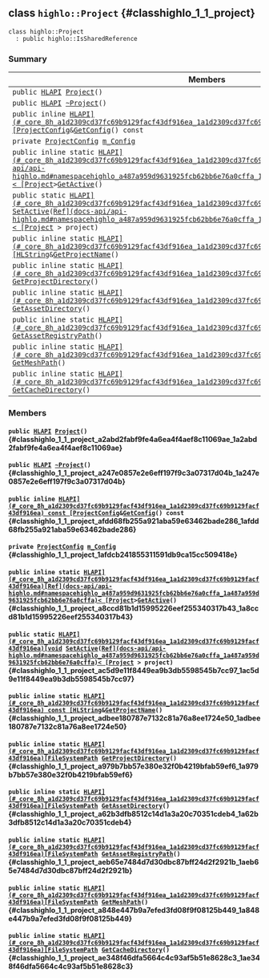 ## class `highlo::Project` {#classhighlo_1_1_project}

```
class highlo::Project
  : public highlo::IsSharedReference
```

### Summary

 Members                        | Descriptions                                
--------------------------------|---------------------------------------------
`public `[`HLAPI`](#_core_8h_a1d2309cd37fc69b9129facf43df916ea_1a1d2309cd37fc69b9129facf43df916ea)` `[`Project`](#classhighlo_1_1_project_a2abd2fabf9fe4a6ea4f4aef8c11069ae_1a2abd2fabf9fe4a6ea4f4aef8c11069ae)`()` | 
`public `[`HLAPI`](#_core_8h_a1d2309cd37fc69b9129facf43df916ea_1a1d2309cd37fc69b9129facf43df916ea)` `[`~Project`](#classhighlo_1_1_project_a247e0857e2e6eff197f9c3a07317d04b_1a247e0857e2e6eff197f9c3a07317d04b)`()` | 
`public inline `[`HLAPI](#_core_8h_a1d2309cd37fc69b9129facf43df916ea_1a1d2309cd37fc69b9129facf43df916ea) const [ProjectConfig`](docs-api/api-highlo--ProjectConfig.md#structhighlo_1_1_project_config)` & `[`GetConfig`](#classhighlo_1_1_project_afdd68fb255a921aba59e63462bade286_1afdd68fb255a921aba59e63462bade286)`() const` | 
`private `[`ProjectConfig`](docs-api/api-highlo--ProjectConfig.md#structhighlo_1_1_project_config)` `[`m_Config`](#classhighlo_1_1_project_1afdcb241855311591db9ca15cc509418e) | 
`public inline static `[`HLAPI](#_core_8h_a1d2309cd37fc69b9129facf43df916ea_1a1d2309cd37fc69b9129facf43df916ea)[Ref](docs-api/api-highlo.md#namespacehighlo_a487a959d9631925fcb62bb6e76a0cffa_1a487a959d9631925fcb62bb6e76a0cffa)< [Project`](#classhighlo_1_1_project)` > `[`GetActive`](#classhighlo_1_1_project_a8ccd81b1d15995226eef255340317b43_1a8ccd81b1d15995226eef255340317b43)`()` | 
`public static `[`HLAPI](#_core_8h_a1d2309cd37fc69b9129facf43df916ea_1a1d2309cd37fc69b9129facf43df916ea)[void`](#imgui__impl__opengl3__loader_8h_ac668e7cffd9e2e9cfee428b9b2f34fa7_1ac668e7cffd9e2e9cfee428b9b2f34fa7)` `[`SetActive`](#classhighlo_1_1_project_ac5d9e11f8449ea9b3db5598545b7cc97_1ac5d9e11f8449ea9b3db5598545b7cc97)`(`[`Ref](docs-api/api-highlo.md#namespacehighlo_a487a959d9631925fcb62bb6e76a0cffa_1a487a959d9631925fcb62bb6e76a0cffa)< [Project`](#classhighlo_1_1_project)` > project)` | 
`public inline static `[`HLAPI](#_core_8h_a1d2309cd37fc69b9129facf43df916ea_1a1d2309cd37fc69b9129facf43df916ea) const [HLString`](docs-api/api-highlo.md#namespacehighlo_aae9b5b2474b992680f5555779f4bd538_1aae9b5b2474b992680f5555779f4bd538)` & `[`GetProjectName`](#classhighlo_1_1_project_adbee180787e7132c81a76a8ee1724e50_1adbee180787e7132c81a76a8ee1724e50)`()` | 
`public inline static `[`HLAPI](#_core_8h_a1d2309cd37fc69b9129facf43df916ea_1a1d2309cd37fc69b9129facf43df916ea)[FileSystemPath`](docs-api/api-highlo--FileSystemPath.md#classhighlo_1_1_file_system_path)` `[`GetProjectDirectory`](#classhighlo_1_1_project_a979b7bb57e380e32f0b4219bfab59ef6_1a979b7bb57e380e32f0b4219bfab59ef6)`()` | 
`public inline static `[`HLAPI](#_core_8h_a1d2309cd37fc69b9129facf43df916ea_1a1d2309cd37fc69b9129facf43df916ea)[FileSystemPath`](docs-api/api-highlo--FileSystemPath.md#classhighlo_1_1_file_system_path)` `[`GetAssetDirectory`](#classhighlo_1_1_project_a62b3dfb8512c14d1a3a20c70351cdeb4_1a62b3dfb8512c14d1a3a20c70351cdeb4)`()` | 
`public inline static `[`HLAPI](#_core_8h_a1d2309cd37fc69b9129facf43df916ea_1a1d2309cd37fc69b9129facf43df916ea)[FileSystemPath`](docs-api/api-highlo--FileSystemPath.md#classhighlo_1_1_file_system_path)` `[`GetAssetRegistryPath`](#classhighlo_1_1_project_aeb65e7484d7d30dbc87bff24d2f2921b_1aeb65e7484d7d30dbc87bff24d2f2921b)`()` | 
`public inline static `[`HLAPI](#_core_8h_a1d2309cd37fc69b9129facf43df916ea_1a1d2309cd37fc69b9129facf43df916ea)[FileSystemPath`](docs-api/api-highlo--FileSystemPath.md#classhighlo_1_1_file_system_path)` `[`GetMeshPath`](#classhighlo_1_1_project_a848e447b9a7efed3fd08f9f08125b449_1a848e447b9a7efed3fd08f9f08125b449)`()` | 
`public inline static `[`HLAPI](#_core_8h_a1d2309cd37fc69b9129facf43df916ea_1a1d2309cd37fc69b9129facf43df916ea)[FileSystemPath`](docs-api/api-highlo--FileSystemPath.md#classhighlo_1_1_file_system_path)` `[`GetCacheDirectory`](#classhighlo_1_1_project_ae348f46dfa5664c4c93af5b51e8628c3_1ae348f46dfa5664c4c93af5b51e8628c3)`()` | 

### Members

#### `public `[`HLAPI`](#_core_8h_a1d2309cd37fc69b9129facf43df916ea_1a1d2309cd37fc69b9129facf43df916ea)` `[`Project`](#classhighlo_1_1_project_a2abd2fabf9fe4a6ea4f4aef8c11069ae_1a2abd2fabf9fe4a6ea4f4aef8c11069ae)`()` {#classhighlo_1_1_project_a2abd2fabf9fe4a6ea4f4aef8c11069ae_1a2abd2fabf9fe4a6ea4f4aef8c11069ae}

#### `public `[`HLAPI`](#_core_8h_a1d2309cd37fc69b9129facf43df916ea_1a1d2309cd37fc69b9129facf43df916ea)` `[`~Project`](#classhighlo_1_1_project_a247e0857e2e6eff197f9c3a07317d04b_1a247e0857e2e6eff197f9c3a07317d04b)`()` {#classhighlo_1_1_project_a247e0857e2e6eff197f9c3a07317d04b_1a247e0857e2e6eff197f9c3a07317d04b}

#### `public inline `[`HLAPI](#_core_8h_a1d2309cd37fc69b9129facf43df916ea_1a1d2309cd37fc69b9129facf43df916ea) const [ProjectConfig`](docs-api/api-highlo--ProjectConfig.md#structhighlo_1_1_project_config)` & `[`GetConfig`](#classhighlo_1_1_project_afdd68fb255a921aba59e63462bade286_1afdd68fb255a921aba59e63462bade286)`() const` {#classhighlo_1_1_project_afdd68fb255a921aba59e63462bade286_1afdd68fb255a921aba59e63462bade286}

#### `private `[`ProjectConfig`](docs-api/api-highlo--ProjectConfig.md#structhighlo_1_1_project_config)` `[`m_Config`](#classhighlo_1_1_project_1afdcb241855311591db9ca15cc509418e) {#classhighlo_1_1_project_1afdcb241855311591db9ca15cc509418e}

#### `public inline static `[`HLAPI](#_core_8h_a1d2309cd37fc69b9129facf43df916ea_1a1d2309cd37fc69b9129facf43df916ea)[Ref](docs-api/api-highlo.md#namespacehighlo_a487a959d9631925fcb62bb6e76a0cffa_1a487a959d9631925fcb62bb6e76a0cffa)< [Project`](#classhighlo_1_1_project)` > `[`GetActive`](#classhighlo_1_1_project_a8ccd81b1d15995226eef255340317b43_1a8ccd81b1d15995226eef255340317b43)`()` {#classhighlo_1_1_project_a8ccd81b1d15995226eef255340317b43_1a8ccd81b1d15995226eef255340317b43}

#### `public static `[`HLAPI](#_core_8h_a1d2309cd37fc69b9129facf43df916ea_1a1d2309cd37fc69b9129facf43df916ea)[void`](#imgui__impl__opengl3__loader_8h_ac668e7cffd9e2e9cfee428b9b2f34fa7_1ac668e7cffd9e2e9cfee428b9b2f34fa7)` `[`SetActive`](#classhighlo_1_1_project_ac5d9e11f8449ea9b3db5598545b7cc97_1ac5d9e11f8449ea9b3db5598545b7cc97)`(`[`Ref](docs-api/api-highlo.md#namespacehighlo_a487a959d9631925fcb62bb6e76a0cffa_1a487a959d9631925fcb62bb6e76a0cffa)< [Project`](#classhighlo_1_1_project)` > project)` {#classhighlo_1_1_project_ac5d9e11f8449ea9b3db5598545b7cc97_1ac5d9e11f8449ea9b3db5598545b7cc97}

#### `public inline static `[`HLAPI](#_core_8h_a1d2309cd37fc69b9129facf43df916ea_1a1d2309cd37fc69b9129facf43df916ea) const [HLString`](docs-api/api-highlo.md#namespacehighlo_aae9b5b2474b992680f5555779f4bd538_1aae9b5b2474b992680f5555779f4bd538)` & `[`GetProjectName`](#classhighlo_1_1_project_adbee180787e7132c81a76a8ee1724e50_1adbee180787e7132c81a76a8ee1724e50)`()` {#classhighlo_1_1_project_adbee180787e7132c81a76a8ee1724e50_1adbee180787e7132c81a76a8ee1724e50}

#### `public inline static `[`HLAPI](#_core_8h_a1d2309cd37fc69b9129facf43df916ea_1a1d2309cd37fc69b9129facf43df916ea)[FileSystemPath`](docs-api/api-highlo--FileSystemPath.md#classhighlo_1_1_file_system_path)` `[`GetProjectDirectory`](#classhighlo_1_1_project_a979b7bb57e380e32f0b4219bfab59ef6_1a979b7bb57e380e32f0b4219bfab59ef6)`()` {#classhighlo_1_1_project_a979b7bb57e380e32f0b4219bfab59ef6_1a979b7bb57e380e32f0b4219bfab59ef6}

#### `public inline static `[`HLAPI](#_core_8h_a1d2309cd37fc69b9129facf43df916ea_1a1d2309cd37fc69b9129facf43df916ea)[FileSystemPath`](docs-api/api-highlo--FileSystemPath.md#classhighlo_1_1_file_system_path)` `[`GetAssetDirectory`](#classhighlo_1_1_project_a62b3dfb8512c14d1a3a20c70351cdeb4_1a62b3dfb8512c14d1a3a20c70351cdeb4)`()` {#classhighlo_1_1_project_a62b3dfb8512c14d1a3a20c70351cdeb4_1a62b3dfb8512c14d1a3a20c70351cdeb4}

#### `public inline static `[`HLAPI](#_core_8h_a1d2309cd37fc69b9129facf43df916ea_1a1d2309cd37fc69b9129facf43df916ea)[FileSystemPath`](docs-api/api-highlo--FileSystemPath.md#classhighlo_1_1_file_system_path)` `[`GetAssetRegistryPath`](#classhighlo_1_1_project_aeb65e7484d7d30dbc87bff24d2f2921b_1aeb65e7484d7d30dbc87bff24d2f2921b)`()` {#classhighlo_1_1_project_aeb65e7484d7d30dbc87bff24d2f2921b_1aeb65e7484d7d30dbc87bff24d2f2921b}

#### `public inline static `[`HLAPI](#_core_8h_a1d2309cd37fc69b9129facf43df916ea_1a1d2309cd37fc69b9129facf43df916ea)[FileSystemPath`](docs-api/api-highlo--FileSystemPath.md#classhighlo_1_1_file_system_path)` `[`GetMeshPath`](#classhighlo_1_1_project_a848e447b9a7efed3fd08f9f08125b449_1a848e447b9a7efed3fd08f9f08125b449)`()` {#classhighlo_1_1_project_a848e447b9a7efed3fd08f9f08125b449_1a848e447b9a7efed3fd08f9f08125b449}

#### `public inline static `[`HLAPI](#_core_8h_a1d2309cd37fc69b9129facf43df916ea_1a1d2309cd37fc69b9129facf43df916ea)[FileSystemPath`](docs-api/api-highlo--FileSystemPath.md#classhighlo_1_1_file_system_path)` `[`GetCacheDirectory`](#classhighlo_1_1_project_ae348f46dfa5664c4c93af5b51e8628c3_1ae348f46dfa5664c4c93af5b51e8628c3)`()` {#classhighlo_1_1_project_ae348f46dfa5664c4c93af5b51e8628c3_1ae348f46dfa5664c4c93af5b51e8628c3}

